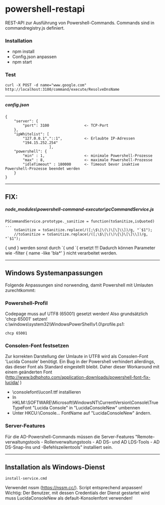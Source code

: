 # powershell-restapi
REST-API zur Ausführung von Powershell-Commands. Commands sind in commandregistry.js definiert.
### Installation 
- npm install
- Config.json anpassen
- npm start


### Test
	curl -X POST -d name="www.google.com" http://localhost:3100/command/execute/ResolveDnsName
---
##### config.json
    {
        "server": {
            "port": 3100                <- TCP-Port
        },
        "ipWhitelist": [
            "127.0.0.1","::1",          <- Erlaubte IP-Adressen  
            "194.15.252.254"
						],
		"powershell": {
			"min" : 1,                  <- minimale Powershell-Prozesse
			"max" : 8,                  <- maximale Powershell-Prozesse
			"idleTimeout" : 180000      <- Timeout bevor inaktive Powershell-Prozesse beendet werden
		}
    }
---
## FIX:
##### node_modules\powershell-command-executor\pcCommandService.js

    PSCommandService.prototype._sanitize = function(toSanitize,isQuoted)
    ...
        toSanitize = toSanitize.replace(/([;\$\|\(\)\[\]\\])/g, "`$1");
        //toSanitize = toSanitize.replace(/([;\$\|\(\)\{\}\[\]\\])/g, "`$1");

{ und } werden sonst durch \`{ und \`{ ersetzt !!!
Dadurch können Parameter wie -filter { name -like 'bla*' } nicht verarbeitet werden.

----
## Windows Systemanpassungen
Folgende Anpassungen sind norwending, damit Powershell mit Umlauten zurechtkommt:
### Powershell-Profil
Codepage muss auf UTF8 (65001) gesetzt werden! Also grundsätzlich 'chcp 65001' setzen!
c:\windows\system32\WindowsPowerShell\v1.0\profile.ps1:

    chcp 65001

### Consolen-Font festsetzen
Zur korrekten Darstellung der Umlaute in UTF8 wird als Consolen-Font 'Lucida Console' benötigt. Ein Bug in der Powershell verhindert allerdings, das dieser Font als Standard eingestellt bleibt. Daher dieser Workaround mit einem geänderten Font  
(http://www.bdhphoto.com/application-downloads/powershell-font-fix-lucida/ )
- \consolefont\lucon1.ttf installieren
- In HKLM:\\SOFTWARE\Microsoft\WindowsNT\CurrentVersion\Console\TrueTypeFont "Lucida Console" in "LucidaConsoleNew" umbennen
- Unter HKCU:\\Console\...  FontName auf "LucidaConsoleNew" ändern.

### Server-Features
Für die AD-Powershell-Commands müssen die Server-Features "Remote-verwaltungstools - Rollenverwaltungstools - AD DS- und AD LDS-Tools - AD DS-Snap-Ins und -Befehlszeilentools" installiert sein.

---
## Installation als Windows-Dienst
    install-service.cmd
Verwendet nssm (https://nssm.cc/). Script entsprechend anpassen!
Wichtig: Der Benutzer, mit dessen Credentials der Dienst gestartet wird muss LucidaConsoleNew als default-Konsolenfont verwenden! 
